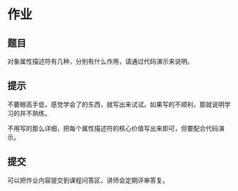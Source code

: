# 作业

## 题目

对象属性描述符有几种，分别有什么作用，请通过代码演示来说明。

## 提示

不要眼高手低，感觉学会了的东西，就写出来试试。如果写的不顺利，那就说明学习的并不熟练。

不用写的那么详细，把每个属性描述符的核心价值写出来即可，但要配合代码演示。

## 提交

可以把作业内容提交到课程问答区，讲师会定期评审答复。
